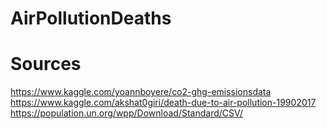 # AirPollutionDeaths

# Sources
https://www.kaggle.com/yoannboyere/co2-ghg-emissionsdata
https://www.kaggle.com/akshat0giri/death-due-to-air-pollution-19902017
https://population.un.org/wpp/Download/Standard/CSV/
